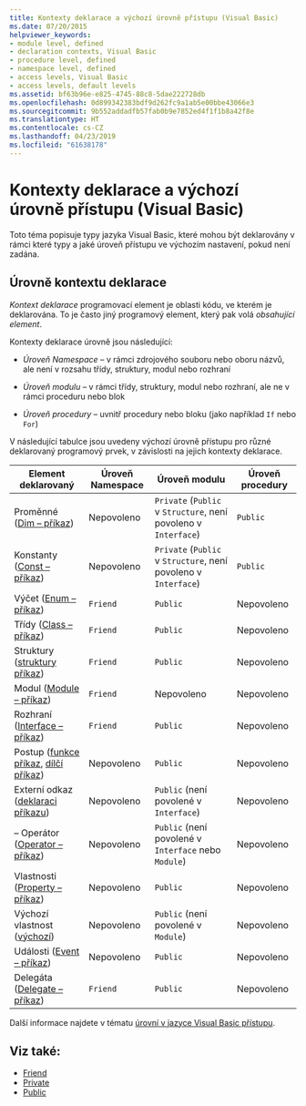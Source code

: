 ```yaml
---
title: Kontexty deklarace a výchozí úrovně přístupu (Visual Basic)
ms.date: 07/20/2015
helpviewer_keywords:
- module level, defined
- declaration contexts, Visual Basic
- procedure level, defined
- namespace level, defined
- access levels, Visual Basic
- access levels, default levels
ms.assetid: bf63b96e-e825-4745-88c8-5dae222728db
ms.openlocfilehash: 0d899342383bdf9d262fc9a1ab5e00bbe43066e3
ms.sourcegitcommit: 9b552addadfb57fab0b9e7852ed4f1f1b8a42f8e
ms.translationtype: HT
ms.contentlocale: cs-CZ
ms.lasthandoff: 04/23/2019
ms.locfileid: "61638178"
---
```

# <a name="declaration-contexts-and-default-access-levels-visual-basic"></a>Kontexty deklarace a výchozí úrovně přístupu (Visual Basic)
Toto téma popisuje typy jazyka Visual Basic, které mohou být deklarovány v rámci které typy a jaké úroveň přístupu ve výchozím nastavení, pokud není zadána.  
  
## <a name="declaration-context-levels"></a>Úrovně kontextu deklarace  
 *Kontext deklarace* programovací element je oblasti kódu, ve kterém je deklarována. To je často jiný programový element, který pak volá *obsahující element*.  
  
 Kontexty deklarace úrovně jsou následující:  
  
- *Úroveň Namespace* – v rámci zdrojového souboru nebo oboru názvů, ale není v rozsahu třídy, struktury, modul nebo rozhraní  
  
- *Úroveň modulu* – v rámci třídy, struktury, modul nebo rozhraní, ale ne v rámci proceduru nebo blok  
  
- *Úroveň procedury* – uvnitř procedury nebo bloku (jako například `If` nebo `For`)  
  
 V následující tabulce jsou uvedeny výchozí úrovně přístupu pro různé deklarovaný programový prvek, v závislosti na jejich kontexty deklarace.  
  
|Element deklarovaný|Úroveň Namespace|Úroveň modulu|Úroveň procedury|  
|----------------------|---------------------|------------------|---------------------|  
|Proměnné ([Dim – příkaz](../../../visual-basic/language-reference/statements/dim-statement.md))|Nepovoleno|`Private` (`Public` v `Structure`, není povoleno v `Interface`)|`Public`|  
|Konstanty ([Const – příkaz](../../../visual-basic/language-reference/statements/const-statement.md))|Nepovoleno|`Private` (`Public` v `Structure`, není povoleno v `Interface`)|`Public`|  
|Výčet ([Enum – příkaz](../../../visual-basic/language-reference/statements/enum-statement.md))|`Friend`|`Public`|Nepovoleno|  
|Třídy ([Class – příkaz](../../../visual-basic/language-reference/statements/class-statement.md))|`Friend`|`Public`|Nepovoleno|  
|Struktury ([struktury příkaz](../../../visual-basic/language-reference/statements/structure-statement.md))|`Friend`|`Public`|Nepovoleno|  
|Modul ([Module – příkaz](../../../visual-basic/language-reference/statements/module-statement.md))|`Friend`|Nepovoleno|Nepovoleno|  
|Rozhraní ([Interface – příkaz](../../../visual-basic/language-reference/statements/interface-statement.md))|`Friend`|`Public`|Nepovoleno|  
|Postup ([funkce příkaz](../../../visual-basic/language-reference/statements/function-statement.md), [dílčí příkaz](../../../visual-basic/language-reference/statements/sub-statement.md))|Nepovoleno|`Public`|Nepovoleno|  
|Externí odkaz ([deklaraci příkazu](../../../visual-basic/language-reference/statements/declare-statement.md))|Nepovoleno|`Public` (není povolené v `Interface`)|Nepovoleno|  
|– Operátor ([Operator – příkaz](../../../visual-basic/language-reference/statements/operator-statement.md))|Nepovoleno|`Public` (není povolené v `Interface` nebo `Module`)|Nepovoleno|  
|Vlastnosti ([Property – příkaz](../../../visual-basic/language-reference/statements/property-statement.md))|Nepovoleno|`Public`|Nepovoleno|  
|Výchozí vlastnost ([výchozí](../../../visual-basic/language-reference/modifiers/default.md))|Nepovoleno|`Public` (není povolené v `Module`)|Nepovoleno|  
|Události ([Event – příkaz](../../../visual-basic/language-reference/statements/event-statement.md))|Nepovoleno|`Public`|Nepovoleno|  
|Delegáta ([Delegate – příkaz](../../../visual-basic/language-reference/statements/delegate-statement.md))|`Friend`|`Public`|Nepovoleno|  
  
 Další informace najdete v tématu [úrovní v jazyce Visual Basic přístupu](../../../visual-basic/programming-guide/language-features/declared-elements/access-levels.md).  
  
## <a name="see-also"></a>Viz také:

- [Friend](../../../visual-basic/language-reference/modifiers/friend.md)
- [Private](../../../visual-basic/language-reference/modifiers/private.md)
- [Public](../../../visual-basic/language-reference/modifiers/public.md)
